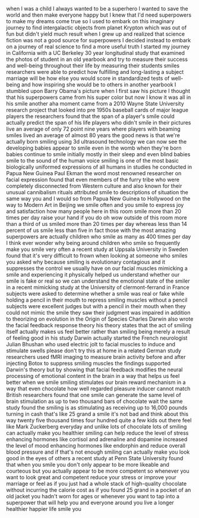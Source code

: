 
when I was a child I always wanted to be
a superhero I wanted to save the world
and then make everyone happy but I knew
that I&#39;d need superpowers to make my
dreams come true so I used to embark on
this imaginary journey to find
intergalactic objects from planet
Krypton which was out of fun but didn&#39;t
yield much result when I grew up and
realized that science fiction was not a
good source for superpowers I decided
instead to embark on a journey of real
science to find a more useful truth I
started my journey in California with a
UC Berkeley 30 year longitudinal study
that examined the photos of student in
an old yearbook and try to measure their
success and well-being throughout their
life by measuring their students smiles
researchers were able to predict how
fulfilling and long-lasting a subject
marriage will be how else you would
score in standardized tests of
well-being and how inspiring she would
be to others in another yearbook I
stumbled upon Barry Obama&#39;s picture when
I first saw his picture I thought that
his superpowers came from his super
color but now I know it was all in his
smile
another aha moment came from a 2010
Wayne State University research project
that looked into pre 1950s baseball
cards of major league players the
researchers found that the span of a
player&#39;s smile could actually predict
the span of his life players who didn&#39;t
smile in their pictures live an average
of only 72 point nine years where
players with beaming smiles lived an
average of almost 80 years the good news
is that we&#39;re actually born smiling
using 3d ultrasound technology we can
now see the developing babies appear to
smile even in the womb when they&#39;re born
babies continue to smile initially
mostly in their sleep and even blind
babies smile to the sound of the human
voice smiling is one of the most basic
biologically uniformed expressions of
all humans
in studies he conducted in Papua New
Guinea Paul Ekman the word most renowned
researcher on facial expression found
that even members of the furry tribe who
were completely disconnected from
Western culture and also known for their
unusual cannibalism rituals attributed
smile to descriptions of situation the
same way you and I would so from Papua
New Guinea to Hollywood on the way to
Modern Art in Beijing we smile often and
you smile to express joy and
satisfaction how many people here in
this room smile more than 20 times per
day raise your hand if you do oh wow
outside of this room more than a third
of us smiled more than 20 times per day
whereas less than 14 percent of us smile
less than five
in fact those with the most amazing
superpowers are actually children who
smile as many as 400 times per day I
think ever wonder why being around
children who smile so frequently make
you smile very often a recent study at
Uppsala University in Sweden found that
it&#39;s very difficult to frown when
looking at someone who smiles you asked
why because smiling is evolutionary
contagious and it suppresses the control
we usually have on our facial muscles
mimicking a smile and experiencing it
physically helped us understand whether
our smile is fake or real so we can
understand the emotional state of the
smiler
in a recent mimicking study at the
University of clermont-ferrand
in France subjects were asked to
determine whether a smile was real or
fake while holding a pencil in their
mouth to repress smiling muscles without
a pencil subjects were excellent judges
but with a pencil in their mouth when
they could not mimic the smile they saw
their judgment was impaired in addition
to theorizing on evolution in the Origin
of Species Charles Darwin also wrote the
facial feedback response theory his
theory states that the act of smiling
itself
actually makes us feel better rather
than smiling being merely a result of
feeling good in his study Darwin
actually started the French neurologist
Julian Bhushan who used electric jolt to
facial muscles to induce and stimulate
swells please don&#39;t try this at home
in a related German study researchers
used fMRI imaging to measure brain
activity before and after injecting
Botox to suppress smiling muscles the
findings supported Darwin&#39;s theory but
by showing that facial feedback modifies
the neural processing of emotional
content in the brain in a way that helps
us feel better when we smile smiling
stimulates our brain reward mechanism in
a way that even chocolate how well
regarded pleasure inducer cannot match
British researchers found that one smile
can generate the same level of brain
stimulation as up to two thousand bars
of chocolate
wait the same study found the smiling is
as stimulating as receiving up to 16,000
pounds turning in cash that&#39;s like 25
grand a smile it&#39;s not bad and think
about this way twenty five thousand
times four hundred quite a few kids out
there feel like Mark Zuckerberg everyday
and unlike lots of chocolate lots of
smiling can actually make you healthier
smiling can help reduce the level of
stress enhancing hormones like cortisol
and adrenaline and dopamine increased
the level of mood enhancing hormones
like endorphin and reduce overall blood
pressure and if that&#39;s not enough
smiling can actually make you look good
in the eyes of others a recent study at
Penn State University found that when
you smile you don&#39;t only appear to be
more likeable and courteous but you
actually appear to be more competent so
whenever you want to look great and
competent reduce your stress or improve
your marriage or feel as if you just had
a whole stack of high-quality chocolate
without incurring the calorie cost as if
you found 25 grand in a pocket of an old
jacket you hadn&#39;t worn for ages or
whenever you want to tap into a
superpower that will help you and
everyone around you live a longer
healthier happier life smile
you
